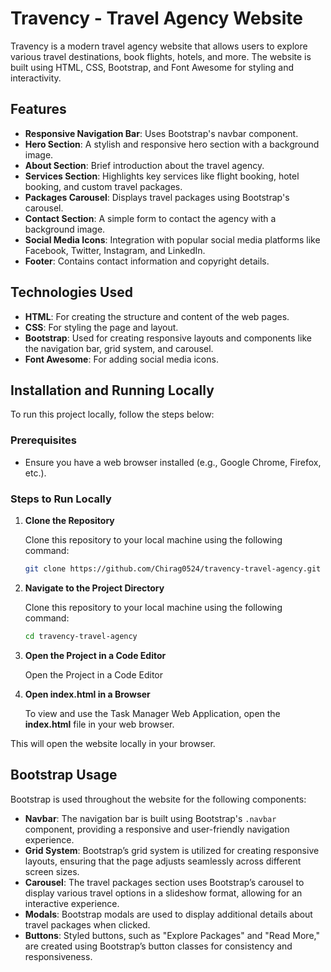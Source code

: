 # Travency - Travel Agency Website

Travency is a modern travel agency website that allows users to explore various travel destinations, book flights, hotels, and more. The website is built using HTML, CSS, Bootstrap, and Font Awesome for styling and interactivity.

## Features
- **Responsive Navigation Bar**: Uses Bootstrap's navbar component.
- **Hero Section**: A stylish and responsive hero section with a background image.
- **About Section**: Brief introduction about the travel agency.
- **Services Section**: Highlights key services like flight booking, hotel booking, and custom travel packages.
- **Packages Carousel**: Displays travel packages using Bootstrap's carousel.
- **Contact Section**: A simple form to contact the agency with a background image.
- **Social Media Icons**: Integration with popular social media platforms like Facebook, Twitter, Instagram, and LinkedIn.
- **Footer**: Contains contact information and copyright details.

## Technologies Used
- **HTML**: For creating the structure and content of the web pages.
- **CSS**: For styling the page and layout.
- **Bootstrap**: Used for creating responsive layouts and components like the navigation bar, grid system, and carousel.
- **Font Awesome**: For adding social media icons.

## Installation and Running Locally

To run this project locally, follow the steps below:

### Prerequisites
- Ensure you have a web browser installed (e.g., Google Chrome, Firefox, etc.).

### Steps to Run Locally
1. **Clone the Repository**

   Clone this repository to your local machine using the following command:
   ```bash
   git clone https://github.com/Chirag0524/travency-travel-agency.git
2. **Navigate to the Project Directory**

   Clone this repository to your local machine using the following command:
   ```bash
   cd travency-travel-agency
3. **Open the Project in a Code Editor**

   Open the Project in a Code Editor
   
4. **Open **index.html** in a Browser**

   To view and use the Task Manager Web Application, open the **index.html** file in your web browser.

This will open the website locally in your browser.

## Bootstrap Usage
Bootstrap is used throughout the website for the following components:

- **Navbar**: The navigation bar is built using Bootstrap's `.navbar` component, providing a responsive and user-friendly navigation experience.
- **Grid System**: Bootstrap’s grid system is utilized for creating responsive layouts, ensuring that the page adjusts seamlessly across different screen sizes.
- **Carousel**: The travel packages section uses Bootstrap’s carousel to display various travel options in a slideshow format, allowing for an interactive experience.
- **Modals**: Bootstrap modals are used to display additional details about travel packages when clicked.
- **Buttons**: Styled buttons, such as "Explore Packages" and "Read More," are created using Bootstrap’s button classes for consistency and responsiveness.

   
